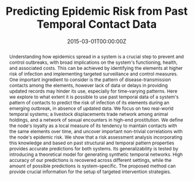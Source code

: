 ---
title: "Predicting Epidemic Risk from Past Temporal Contact Data"


authors:
 - admin
 - Chiara Poletto
 - Armando Giovannini
 - Diana Palma
 - Lara Savini
 - Vittoria Colizza


author_notes:
 - ''
 - ''
 - ''
 - ''
 - ''
 - ''


date: '2015-03-01T00:00:00Z'
doi: '10.1371/journal.pcbi.1004152'


publishDate: '2017-01-01T00:00:00Z'


publication_types: ['2']


publication: In *PLOS Computational Biology*
publication_short: In *PLOS Computational Biology*


abstract: "Understanding how epidemics spread in a system is a crucial step to prevent and control outbreaks, with broad implications on the system's functioning, health, and associated costs. This can be achieved by identifying the elements at higher risk of infection and implementing targeted surveillance and control measures. One important ingredient to consider is the pattern of disease-transmission contacts among the elements, however lack of data or delays in providing updated records may hinder its use, especially for time-varying patterns. Here we explore to what extent it is possible to use past temporal data of a system's pattern of contacts to predict the risk of infection of its elements during an emerging outbreak, in absence of updated data. We focus on two real-world temporal systems; a livestock displacements trade network among animal holdings, and a network of sexual encounters in high-end prostitution. We define the node's loyalty as a local measure of its tendency to maintain contacts with the same elements over time, and uncover important non-trivial correlations with the node's epidemic risk. We show that a risk assessment analysis incorporating this knowledge and based on past structural and temporal pattern properties provides accurate predictions for both systems. Its generalizability is tested by introducing a theoretical model for generating synthetic temporal networks. High accuracy of our predictions is recovered across different settings, while the amount of possible predictions is system-specific. The proposed method can provide crucial information for the setup of targeted intervention strategies."


tags: [Cattle,Epidemiology,Infectious disease epidemiology,Livestock,Medical risk factors,Probability distribution,Veterinary diseases,Veterinary epidemiology]


featured: false


links:
 - name: Journal website
   url: https://journals.plos.org/ploscompbiol/article?id=10.1371/journal.pcbi.1004152


image:
 caption: ''
 focal_point: ''
 preview_only: false


---